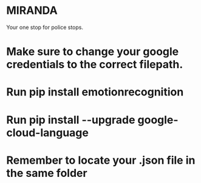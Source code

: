 # MIRANDA

Your one stop for police stops.

# Make sure to change your google credentials to the correct filepath.
# Run pip install emotionrecognition
# Run pip install --upgrade google-cloud-language
# Remember to locate your .json file in the same folder

